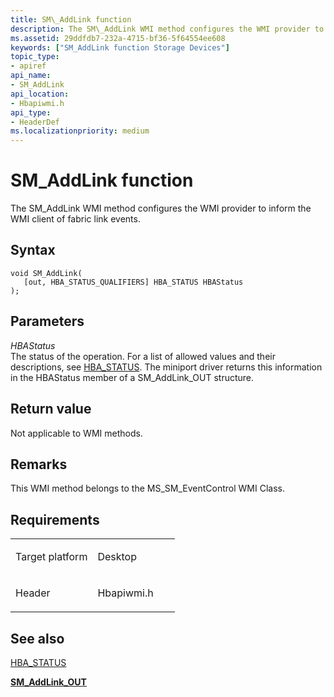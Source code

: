 ```yaml
---
title: SM\_AddLink function
description: The SM\_AddLink WMI method configures the WMI provider to inform the WMI client of fabric link events.
ms.assetid: 29ddfdb7-232a-4715-bf36-5f64554ee608
keywords: ["SM_AddLink function Storage Devices"]
topic_type:
- apiref
api_name:
- SM_AddLink
api_location:
- Hbapiwmi.h
api_type:
- HeaderDef
ms.localizationpriority: medium
---
```


# SM\_AddLink function


The SM\_AddLink WMI method configures the WMI provider to inform the WMI client of fabric link events.

Syntax
------

```ManagedCPlusPlus
void SM_AddLink(
   [out, HBA_STATUS_QUALIFIERS] HBA_STATUS HBAStatus
);
```

Parameters
----------

*HBAStatus*   
The status of the operation. For a list of allowed values and their descriptions, see [HBA\_STATUS](hba-status.md). The miniport driver returns this information in the HBAStatus member of a SM\_AddLink\_OUT structure.

Return value
------------

Not applicable to WMI methods.

Remarks
-------

This WMI method belongs to the MS\_SM\_EventControl WMI Class.

Requirements
------------

<table>
<colgroup>
<col width="50%" />
<col width="50%" />
</colgroup>
<tbody>
<tr class="odd">
<td align="left"><p>Target platform</p></td>
<td align="left">Desktop</td>
</tr>
<tr class="even">
<td align="left"><p>Header</p></td>
<td align="left">Hbapiwmi.h</td>
</tr>
</tbody>
</table>

## <span id="see_also"></span>See also


[HBA\_STATUS](hba-status.md)

[**SM\_AddLink\_OUT**](https://msdn.microsoft.com/library/windows/hardware/ff566210)

 

 






